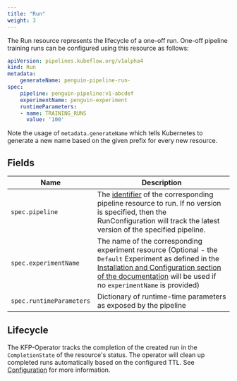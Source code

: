 ```yaml
---
title: "Run"
weight: 3
---
```


The Run resource represents the lifecycle of a one-off run.
One-off pipeline training runs can be configured using this resource as follows:

```yaml
apiVersion: pipelines.kubeflow.org/v1alpha4
kind: Run
metadata:
    generateName: penguin-pipeline-run-
spec:
    pipeline: penguin-pipeline:v1-abcdef
    experimentName: penguin-experiment
    runtimeParameters:
    - name: TRAINING_RUNS
      value: '100'
```

Note the usage of `metadata.generateName` which tells Kubernetes to generate a new name based on the given prefix for every new resource.

## Fields

| Name                     | Description                                                                                                                                                                                                                                      |
|--------------------------|--------------------------------------------------------------------------------------------------------------------------------------------------------------------------------------------------------------------------------------------------|
| `spec.pipeline`          | The [identifier](../pipeline/#identifier) of the corresponding pipeline resource to run. If no version is specified, then the RunConfiguration will track the latest version of the specified pipeline.                                          |
| `spec.experimentName`    | The name of the corresponding experiment resource (Optional - the `Default` Experiment as defined in the [Installation and Configuration section of the documentation](README.md#configuration) will be used if no `experimentName` is provided) |
| `spec.runtimeParameters` | Dictionary of runtime-time parameters as exposed by the pipeline                                                                                                                                                                                 |

## Lifecycle

The KFP-Operator tracks the completion of the created run in the `CompletionState` of the resource's status.
The operator will clean up completed runs automatically based on the configured TTL. See [Configuration](../../configuration) for more information.